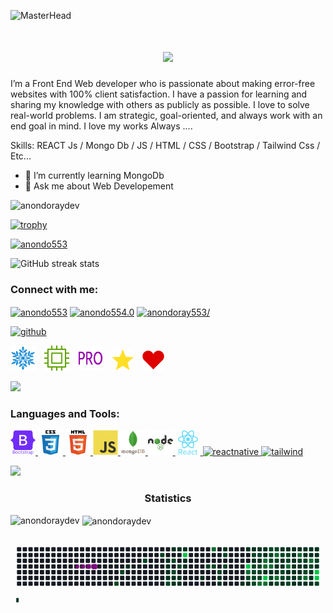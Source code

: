 ![MasterHead](https://www.digitaladlectio.com/wp-content/uploads/2020/04/New-PNC-Animated-Banners.gif)

<h1 align="center">
    <img src="https://readme-typing-svg.herokuapp.com/?font=Righteous&size=35&center=true&vCenter=true&width=500&height=70&duration=4000&lines=Hi+There!+👋;+I'm+Ajoy+Sarkar+(Anondo);+I+am+Web+Developer" />
</h1>  
I’m a Front End Web developer who is passionate about making error-free websites with 100% client satisfaction. I have a passion for learning and sharing my knowledge with others as publicly as possible. I love to solve real-world problems. I am strategic, goal-oriented, and always work with an end goal in mind. I love my works Always ....

Skills: REACT Js / Mongo Db / JS / HTML / CSS / Bootstrap / Tailwind Css / Etc...
 
- 🌱 I’m currently learning MongoDb 
- 💬 Ask me about Web Developement 
 

<p align="left"> <img src="https://komarev.com/ghpvc/?username=anondoraydev&label=Profile%20views&color=0e75b6&style=flat" alt="anondoraydev" /> </p>

[![trophy](https://github-profile-trophy.vercel.app/?username=Anondoraydev)](https://github.com/ryo-ma/github-profile-trophy)

<p align="left"> <a href="https://twitter.com/anondo553" target="blank"><img src="https://img.shields.io/twitter/follow/anondo553?logo=twitter&style=for-the-badge" alt="anondo553" /></a> </p>  

![GitHub streak stats](https://streak-stats.demolab.com/?user=Anondoraydev)  
 
<h3 align="left">Connect with me:</h3>
<p align="left">
<a href="https://twitter.com/anondo553" target="blank"><img align="center" src="https://raw.githubusercontent.com/rahuldkjain/github-profile-readme-generator/master/src/images/icons/Social/twitter.svg" alt="anondo553" height="30" width="40" /></a>
<a href="https://fb.com/anondo554.0" target="blank"><img align="center" src="https://raw.githubusercontent.com/rahuldkjain/github-profile-readme-generator/master/src/images/icons/Social/facebook.svg" alt="anondo554.0" height="30" width="40" /></a>
<a href="https://instagram.com/anondoray553/" target="blank"><img align="center" src="https://raw.githubusercontent.com/rahuldkjain/github-profile-readme-generator/master/src/images/icons/Social/instagram.svg" alt="anondoray553/" height="30" width="40" /></a>
</p>
 
[<img src='https://cdn.jsdelivr.net/npm/simple-icons@3.0.1/icons/github.svg' alt='github' height='40'>](https://github.com/https://github.com/Anondoraydev)  

<a href='https://archiveprogram.github.com/'><img src='https://raw.githubusercontent.com/acervenky/animated-github-badges/master/assets/acbadge.gif' width='40' height='40'></a> <a href='https://docs.github.com/en/developers'><img src='https://raw.githubusercontent.com/acervenky/animated-github-badges/master/assets/devbadge.gif' width='40' height='40'></a> <a href='https://github.com/pricing'><img src='https://raw.githubusercontent.com/acervenky/animated-github-badges/master/assets/pro.gif' width='40' height='40'></a> <a href='https://stars.github.com/'><img src='https://raw.githubusercontent.com/acervenky/animated-github-badges/master/assets/starbadge.gif' width='35' height='35'></a> <a href='https://docs.github.com/en/github/supporting-the-open-source-community-with-github-sponsors'><img src='https://raw.githubusercontent.com/acervenky/animated-github-badges/master/assets/sponsorbadge.gif' width='35' height='35'></a> 

 ![](https://raw.githubusercontent.com/Anondoraydev/Snake-in-Contribution-Grid/output/github-contribution-grid-snake.svg)
 


<h3 align="left">Languages and Tools:</h3>
<p align="left"> <a href="https://getbootstrap.com" target="_blank" rel="noreferrer"> <img src="https://raw.githubusercontent.com/devicons/devicon/master/icons/bootstrap/bootstrap-plain-wordmark.svg" alt="bootstrap" width="40" height="40"/> </a> <a href="https://www.w3schools.com/css/" target="_blank" rel="noreferrer"> <img src="https://raw.githubusercontent.com/devicons/devicon/master/icons/css3/css3-original-wordmark.svg" alt="css3" width="40" height="40"/> </a> <a href="https://www.w3.org/html/" target="_blank" rel="noreferrer"> <img src="https://raw.githubusercontent.com/devicons/devicon/master/icons/html5/html5-original-wordmark.svg" alt="html5" width="40" height="40"/> </a> <a href="https://developer.mozilla.org/en-US/docs/Web/JavaScript" target="_blank" rel="noreferrer"> <img src="https://raw.githubusercontent.com/devicons/devicon/master/icons/javascript/javascript-original.svg" alt="javascript" width="40" height="40"/> </a> <a href="https://www.mongodb.com/" target="_blank" rel="noreferrer"> <img src="https://raw.githubusercontent.com/devicons/devicon/master/icons/mongodb/mongodb-original-wordmark.svg" alt="mongodb" width="40" height="40"/> </a> <a href="https://nodejs.org" target="_blank" rel="noreferrer"> <img src="https://raw.githubusercontent.com/devicons/devicon/master/icons/nodejs/nodejs-original-wordmark.svg" alt="nodejs" width="40" height="40"/> </a> <a href="https://reactjs.org/" target="_blank" rel="noreferrer"> <img src="https://raw.githubusercontent.com/devicons/devicon/master/icons/react/react-original-wordmark.svg" alt="react" width="40" height="40"/> </a> <a href="https://reactnative.dev/" target="_blank" rel="noreferrer"> <img src="https://reactnative.dev/img/header_logo.svg" alt="reactnative" width="40" height="40"/> </a> <a href="https://tailwindcss.com/" target="_blank" rel="noreferrer"> <img src="https://www.vectorlogo.zone/logos/tailwindcss/tailwindcss-icon.svg" alt="tailwind" width="40" height="40"/> </a> </p>

<img src="https://user-images.githubusercontent.com/73097560/115834477-dbab4500-a447-11eb-908a-139a6edaec5c.gif"><h3 align="center">Statistics</h3>

<p><img align="left" src="https://github-readme-stats.vercel.app/api/top-langs?username=anondoraydev&show_icons=true&locale=en&layout=compact" alt="anondoraydev" /></p>

<p>&nbsp;<img align="center" src="https://github-readme-stats.vercel.app/api?username=anondoraydev&show_icons=true&locale=en" alt="anondoraydev" /></p> 


<svg viewBox="-16 -32 880 192" width="880" height="192" xmlns="http://www.w3.org/2000/svg"><desc>Generated with https://github.com/Platane/snk</desc><style>:root{--cb:#1b1f230a;--cs:purple;--ce:#161b22;--c0:#161b22;--c1:#01311f;--c2:#034525;--c3:#0f6d31;--c4:#00c647}.c{shape-rendering:geometricPrecision;fill:var(--ce);stroke-width:1px;stroke:var(--cb);animation:none 49900ms linear infinite;width:12px;height:12px}@keyframes c0{0.99%{fill:var(--c1)}1.01%,100%{fill:var(--ce)}}.c.c0{fill:var(--c1);animation-name:c0}@keyframes c1{65.32%{fill:var(--c2)}65.34%,100%{fill:var(--ce)}}.c.c1{fill:var(--c2);animation-name:c1}@keyframes c2{64.72%{fill:var(--c2)}64.74%,100%{fill:var(--ce)}}.c.c2{fill:var(--c2);animation-name:c2}@keyframes c3{4.6%{fill:var(--c1)}4.62%,100%{fill:var(--ce)}}.c.c3{fill:var(--c1);animation-name:c3}@keyframes c4{63.52%{fill:var(--c2)}63.54%,100%{fill:var(--ce)}}.c.c4{fill:var(--c2);animation-name:c4}@keyframes c5{62.72%{fill:var(--c2)}62.74%,100%{fill:var(--ce)}}.c.c5{fill:var(--c2);animation-name:c5}@keyframes c6{6.2%{fill:var(--c1)}6.22%,100%{fill:var(--ce)}}.c.c6{fill:var(--c1);animation-name:c6}@keyframes c7{6%{fill:var(--c1)}6.02%,100%{fill:var(--ce)}}.c.c7{fill:var(--c1);animation-name:c7}@keyframes c8{9.41%{fill:var(--c1)}9.43%,100%{fill:var(--ce)}}.c.c8{fill:var(--c1);animation-name:c8}@keyframes c9{9.21%{fill:var(--c1)}9.23%,100%{fill:var(--ce)}}.c.c9{fill:var(--c1);animation-name:c9}@keyframes ca{61.51%{fill:var(--c2)}61.53%,100%{fill:var(--ce)}}.c.ca{fill:var(--c2);animation-name:ca}@keyframes cb{6.8%{fill:var(--c1)}6.82%,100%{fill:var(--ce)}}.c.cb{fill:var(--c1);animation-name:cb}@keyframes cc{60.51%{fill:var(--c2)}60.53%,100%{fill:var(--ce)}}.c.cc{fill:var(--c2);animation-name:cc}@keyframes cd{60.91%{fill:var(--c2)}60.93%,100%{fill:var(--ce)}}.c.cd{fill:var(--c2);animation-name:cd}@keyframes ce{9.01%{fill:var(--c1)}9.03%,100%{fill:var(--ce)}}.c.ce{fill:var(--c1);animation-name:ce}@keyframes cf{10.41%{fill:var(--c1)}10.43%,100%{fill:var(--ce)}}.c.cf{fill:var(--c1);animation-name:cf}@keyframes cg{7%{fill:var(--c1)}7.02%,100%{fill:var(--ce)}}.c.cg{fill:var(--c1);animation-name:cg}@keyframes ch{60.11%{fill:var(--c2)}60.13%,100%{fill:var(--ce)}}.c.ch{fill:var(--c2);animation-name:ch}@keyframes ci{8.81%{fill:var(--c1)}8.83%,100%{fill:var(--ce)}}.c.ci{fill:var(--c1);animation-name:ci}@keyframes cj{10.61%{fill:var(--c1)}10.63%,100%{fill:var(--ce)}}.c.cj{fill:var(--c1);animation-name:cj}@keyframes ck{7.2%{fill:var(--c1)}7.22%,100%{fill:var(--ce)}}.c.ck{fill:var(--c1);animation-name:ck}@keyframes cl{82.76%{fill:var(--c4)}82.78%,100%{fill:var(--ce)}}.c.cl{fill:var(--c4);animation-name:cl}@keyframes cm{8.01%{fill:var(--c1)}8.03%,100%{fill:var(--ce)}}.c.cm{fill:var(--c1);animation-name:cm}@keyframes cn{8.21%{fill:var(--c1)}8.23%,100%{fill:var(--ce)}}.c.cn{fill:var(--c1);animation-name:cn}@keyframes co{11.61%{fill:var(--c1)}11.63%,100%{fill:var(--ce)}}.c.co{fill:var(--c1);animation-name:co}@keyframes cp{57.91%{fill:var(--c2)}57.93%,100%{fill:var(--ce)}}.c.cp{fill:var(--c2);animation-name:cp}@keyframes cq{81.55%{fill:var(--c3)}81.57%,100%{fill:var(--ce)}}.c.cq{fill:var(--c3);animation-name:cq}@keyframes cr{57.71%{fill:var(--c2)}57.73%,100%{fill:var(--ce)}}.c.cr{fill:var(--c2);animation-name:cr}@keyframes cs{58.51%{fill:var(--c2)}58.53%,100%{fill:var(--ce)}}.c.cs{fill:var(--c2);animation-name:cs}@keyframes ct{12.21%{fill:var(--c1)}12.23%,100%{fill:var(--ce)}}.c.ct{fill:var(--c1);animation-name:ct}@keyframes cu{12.41%{fill:var(--c1)}12.43%,100%{fill:var(--ce)}}.c.cu{fill:var(--c1);animation-name:cu}@keyframes cv{23.44%{fill:var(--c1)}23.46%,100%{fill:var(--ce)}}.c.cv{fill:var(--c1);animation-name:cv}@keyframes cw{56.9%{fill:var(--c2)}56.92%,100%{fill:var(--ce)}}.c.cw{fill:var(--c2);animation-name:cw}@keyframes cx{57.3%{fill:var(--c2)}57.32%,100%{fill:var(--ce)}}.c.cx{fill:var(--c2);animation-name:cx}@keyframes cy{13.22%{fill:var(--c1)}13.24%,100%{fill:var(--ce)}}.c.cy{fill:var(--c1);animation-name:cy}@keyframes cz{22.64%{fill:var(--c1)}22.66%,100%{fill:var(--ce)}}.c.cz{fill:var(--c1);animation-name:cz}@keyframes c10{85.36%{fill:var(--c4)}85.38%,100%{fill:var(--ce)}}.c.c10{fill:var(--c4);animation-name:c10}@keyframes c11{79.55%{fill:var(--c3)}79.57%,100%{fill:var(--ce)}}.c.c11{fill:var(--c3);animation-name:c11}@keyframes c12{47.69%{fill:var(--c2)}47.71%,100%{fill:var(--ce)}}.c.c12{fill:var(--c2);animation-name:c12}@keyframes c13{13.42%{fill:var(--c1)}13.44%,100%{fill:var(--ce)}}.c.c13{fill:var(--c1);animation-name:c13}@keyframes c14{22.43%{fill:var(--c1)}22.45%,100%{fill:var(--ce)}}.c.c14{fill:var(--c1);animation-name:c14}@keyframes c15{49.09%{fill:var(--c2)}49.11%,100%{fill:var(--ce)}}.c.c15{fill:var(--c2);animation-name:c15}@keyframes c16{31.25%{fill:var(--c1)}31.27%,100%{fill:var(--ce)}}.c.c16{fill:var(--c1);animation-name:c16}@keyframes c17{46.28%{fill:var(--c2)}46.3%,100%{fill:var(--ce)}}.c.c17{fill:var(--c2);animation-name:c17}@keyframes c18{46.48%{fill:var(--c2)}46.5%,100%{fill:var(--ce)}}.c.c18{fill:var(--c2);animation-name:c18}@keyframes c19{46.68%{fill:var(--c2)}46.7%,100%{fill:var(--ce)}}.c.c19{fill:var(--c2);animation-name:c19}@keyframes c1a{48.09%{fill:var(--c2)}48.11%,100%{fill:var(--ce)}}.c.c1a{fill:var(--c2);animation-name:c1a}@keyframes c1b{22.23%{fill:var(--c1)}22.25%,100%{fill:var(--ce)}}.c.c1b{fill:var(--c1);animation-name:c1b}@keyframes c1c{31.65%{fill:var(--c2)}31.67%,100%{fill:var(--ce)}}.c.c1c{fill:var(--c2);animation-name:c1c}@keyframes c1d{31.45%{fill:var(--c1)}31.47%,100%{fill:var(--ce)}}.c.c1d{fill:var(--c1);animation-name:c1d}@keyframes c1e{46.08%{fill:var(--c2)}46.1%,100%{fill:var(--ce)}}.c.c1e{fill:var(--c2);animation-name:c1e}@keyframes c1f{45.88%{fill:var(--c2)}45.9%,100%{fill:var(--ce)}}.c.c1f{fill:var(--c2);animation-name:c1f}@keyframes c1g{46.88%{fill:var(--c2)}46.9%,100%{fill:var(--ce)}}.c.c1g{fill:var(--c2);animation-name:c1g}@keyframes c1h{78.75%{fill:var(--c3)}78.77%,100%{fill:var(--ce)}}.c.c1h{fill:var(--c3);animation-name:c1h}@keyframes c1i{22.03%{fill:var(--c1)}22.05%,100%{fill:var(--ce)}}.c.c1i{fill:var(--c1);animation-name:c1i}@keyframes c1j{31.85%{fill:var(--c1)}31.87%,100%{fill:var(--ce)}}.c.c1j{fill:var(--c1);animation-name:c1j}@keyframes c1k{76.14%{fill:var(--c3)}76.16%,100%{fill:var(--ce)}}.c.c1k{fill:var(--c3);animation-name:c1k}@keyframes c1l{76.34%{fill:var(--c3)}76.36%,100%{fill:var(--ce)}}.c.c1l{fill:var(--c3);animation-name:c1l}@keyframes c1m{45.68%{fill:var(--c1)}45.7%,100%{fill:var(--ce)}}.c.c1m{fill:var(--c1);animation-name:c1m}@keyframes c1n{86.36%{fill:var(--c4)}86.38%,100%{fill:var(--ce)}}.c.c1n{fill:var(--c4);animation-name:c1n}@keyframes c1o{78.55%{fill:var(--c3)}78.57%,100%{fill:var(--ce)}}.c.c1o{fill:var(--c3);animation-name:c1o}@keyframes c1p{49.89%{fill:var(--c2)}49.91%,100%{fill:var(--ce)}}.c.c1p{fill:var(--c2);animation-name:c1p}@keyframes c1q{49.69%{fill:var(--c2)}49.71%,100%{fill:var(--ce)}}.c.c1q{fill:var(--c2);animation-name:c1q}@keyframes c1r{55.1%{fill:var(--c2)}55.12%,100%{fill:var(--ce)}}.c.c1r{fill:var(--c2);animation-name:c1r}@keyframes c1s{76.54%{fill:var(--c3)}76.56%,100%{fill:var(--ce)}}.c.c1s{fill:var(--c3);animation-name:c1s}@keyframes c1t{28.25%{fill:var(--c1)}28.27%,100%{fill:var(--ce)}}.c.c1t{fill:var(--c1);animation-name:c1t}@keyframes c1u{28.45%{fill:var(--c2)}28.47%,100%{fill:var(--ce)}}.c.c1u{fill:var(--c2);animation-name:c1u}@keyframes c1v{28.65%{fill:var(--c1)}28.67%,100%{fill:var(--ce)}}.c.c1v{fill:var(--c1);animation-name:c1v}@keyframes c1w{50.09%{fill:var(--c2)}50.11%,100%{fill:var(--ce)}}.c.c1w{fill:var(--c2);animation-name:c1w}@keyframes c1x{75.54%{fill:var(--c3)}75.56%,100%{fill:var(--ce)}}.c.c1x{fill:var(--c3);animation-name:c1x}@keyframes c1y{54.9%{fill:var(--c2)}54.92%,100%{fill:var(--ce)}}.c.c1y{fill:var(--c2);animation-name:c1y}@keyframes c1z{27.85%{fill:var(--c1)}27.87%,100%{fill:var(--ce)}}.c.c1z{fill:var(--c1);animation-name:c1z}@keyframes c20{28.05%{fill:var(--c1)}28.07%,100%{fill:var(--ce)}}.c.c20{fill:var(--c1);animation-name:c20}@keyframes c21{77.95%{fill:var(--c3)}77.97%,100%{fill:var(--ce)}}.c.c21{fill:var(--c3);animation-name:c21}@keyframes c22{53.7%{fill:var(--c2)}53.72%,100%{fill:var(--ce)}}.c.c22{fill:var(--c2);animation-name:c22}@keyframes c23{21.03%{fill:var(--c1)}21.05%,100%{fill:var(--ce)}}.c.c23{fill:var(--c1);animation-name:c23}@keyframes c24{50.49%{fill:var(--c2)}50.51%,100%{fill:var(--ce)}}.c.c24{fill:var(--c2);animation-name:c24}@keyframes c25{41.87%{fill:var(--c1)}41.89%,100%{fill:var(--ce)}}.c.c25{fill:var(--c1);animation-name:c25}@keyframes c26{27.65%{fill:var(--c1)}27.67%,100%{fill:var(--ce)}}.c.c26{fill:var(--c1);animation-name:c26}@keyframes c27{27.44%{fill:var(--c2)}27.46%,100%{fill:var(--ce)}}.c.c27{fill:var(--c2);animation-name:c27}@keyframes c28{53.3%{fill:var(--c2)}53.32%,100%{fill:var(--ce)}}.c.c28{fill:var(--c2);animation-name:c28}@keyframes c29{43.88%{fill:var(--c1)}43.9%,100%{fill:var(--ce)}}.c.c29{fill:var(--c1);animation-name:c29}@keyframes c2a{20.83%{fill:var(--c1)}20.85%,100%{fill:var(--ce)}}.c.c2a{fill:var(--c1);animation-name:c2a}@keyframes c2b{50.69%{fill:var(--c2)}50.71%,100%{fill:var(--ce)}}.c.c2b{fill:var(--c2);animation-name:c2b}@keyframes c2c{42.07%{fill:var(--c2)}42.09%,100%{fill:var(--ce)}}.c.c2c{fill:var(--c2);animation-name:c2c}@keyframes c2d{77.14%{fill:var(--c3)}77.16%,100%{fill:var(--ce)}}.c.c2d{fill:var(--c3);animation-name:c2d}@keyframes c2e{27.24%{fill:var(--c1)}27.26%,100%{fill:var(--ce)}}.c.c2e{fill:var(--c1);animation-name:c2e}@keyframes c2f{53.1%{fill:var(--c2)}53.12%,100%{fill:var(--ce)}}.c.c2f{fill:var(--c2);animation-name:c2f}@keyframes c2g{44.08%{fill:var(--c2)}44.1%,100%{fill:var(--ce)}}.c.c2g{fill:var(--c2);animation-name:c2g}@keyframes c2h{18.63%{fill:var(--c1)}18.65%,100%{fill:var(--ce)}}.c.c2h{fill:var(--c1);animation-name:c2h}@keyframes c2i{18.43%{fill:var(--c1)}18.45%,100%{fill:var(--ce)}}.c.c2i{fill:var(--c1);animation-name:c2i}@keyframes c2j{18.23%{fill:var(--c1)}18.25%,100%{fill:var(--ce)}}.c.c2j{fill:var(--c1);animation-name:c2j}@keyframes c2k{18.03%{fill:var(--c1)}18.05%,100%{fill:var(--ce)}}.c.c2k{fill:var(--c1);animation-name:c2k}@keyframes c2l{17.42%{fill:var(--c1)}17.44%,100%{fill:var(--ce)}}.c.c2l{fill:var(--c1);animation-name:c2l}@keyframes c2m{17.22%{fill:var(--c1)}17.24%,100%{fill:var(--ce)}}.c.c2m{fill:var(--c1);animation-name:c2m}@keyframes c2n{15.42%{fill:var(--c1)}15.44%,100%{fill:var(--ce)}}.c.c2n{fill:var(--c1);animation-name:c2n}@keyframes c2o{18.83%{fill:var(--c1)}18.85%,100%{fill:var(--ce)}}.c.c2o{fill:var(--c1);animation-name:c2o}@keyframes c2p{74.74%{fill:var(--c3)}74.76%,100%{fill:var(--ce)}}.c.c2p{fill:var(--c3);animation-name:c2p}@keyframes c2q{51.29%{fill:var(--c2)}51.31%,100%{fill:var(--ce)}}.c.c2q{fill:var(--c2);animation-name:c2q}@keyframes c2r{17.83%{fill:var(--c1)}17.85%,100%{fill:var(--ce)}}.c.c2r{fill:var(--c1);animation-name:c2r}@keyframes c2s{17.63%{fill:var(--c1)}17.65%,100%{fill:var(--ce)}}.c.c2s{fill:var(--c1);animation-name:c2s}@keyframes c2t{52.7%{fill:var(--c2)}52.72%,100%{fill:var(--ce)}}.c.c2t{fill:var(--c2);animation-name:c2t}@keyframes c2u{15.62%{fill:var(--c1)}15.64%,100%{fill:var(--ce)}}.c.c2u{fill:var(--c1);animation-name:c2u}@keyframes c2v{19.03%{fill:var(--c1)}19.05%,100%{fill:var(--ce)}}.c.c2v{fill:var(--c1);animation-name:c2v}@keyframes c2w{20.03%{fill:var(--c1)}20.05%,100%{fill:var(--ce)}}.c.c2w{fill:var(--c1);animation-name:c2w}@keyframes c2x{51.49%{fill:var(--c2)}51.51%,100%{fill:var(--ce)}}.c.c2x{fill:var(--c2);animation-name:c2x}@keyframes c2y{36.06%{fill:var(--c1)}36.08%,100%{fill:var(--ce)}}.c.c2y{fill:var(--c1);animation-name:c2y}@keyframes c2z{35.86%{fill:var(--c2)}35.88%,100%{fill:var(--ce)}}.c.c2z{fill:var(--c2);animation-name:c2z}@keyframes c30{73.34%{fill:var(--c3)}73.36%,100%{fill:var(--ce)}}.c.c30{fill:var(--c3);animation-name:c30}@keyframes c31{15.82%{fill:var(--c1)}15.84%,100%{fill:var(--ce)}}.c.c31{fill:var(--c1);animation-name:c31}@keyframes c32{19.23%{fill:var(--c1)}19.25%,100%{fill:var(--ce)}}.c.c32{fill:var(--c1);animation-name:c32}@keyframes c33{19.83%{fill:var(--c1)}19.85%,100%{fill:var(--ce)}}.c.c33{fill:var(--c1);animation-name:c33}@keyframes c34{74.14%{fill:var(--c3)}74.16%,100%{fill:var(--ce)}}.c.c34{fill:var(--c3);animation-name:c34}@keyframes c35{51.89%{fill:var(--c2)}51.91%,100%{fill:var(--ce)}}.c.c35{fill:var(--c2);animation-name:c35}@keyframes c36{35.66%{fill:var(--c1)}35.68%,100%{fill:var(--ce)}}.c.c36{fill:var(--c1);animation-name:c36}@keyframes c37{35.46%{fill:var(--c1)}35.48%,100%{fill:var(--ce)}}.c.c37{fill:var(--c1);animation-name:c37}@keyframes c38{16.02%{fill:var(--c1)}16.04%,100%{fill:var(--ce)}}.c.c38{fill:var(--c1);animation-name:c38}@keyframes c39{19.43%{fill:var(--c1)}19.45%,100%{fill:var(--ce)}}.c.c39{fill:var(--c1);animation-name:c39}@keyframes c3a{19.63%{fill:var(--c1)}19.65%,100%{fill:var(--ce)}}.c.c3a{fill:var(--c1);animation-name:c3a}@keyframes c3b{39.07%{fill:var(--c2)}39.09%,100%{fill:var(--ce)}}.c.c3b{fill:var(--c2);animation-name:c3b}@keyframes c3c{38.87%{fill:var(--c1)}38.89%,100%{fill:var(--ce)}}.c.c3c{fill:var(--c1);animation-name:c3c}@keyframes c3d{88.37%{fill:var(--c4)}88.39%,100%{fill:var(--ce)}}.c.c3d{fill:var(--c4);animation-name:c3d}@keyframes c3e{88.17%{fill:var(--c4)}88.19%,100%{fill:var(--ce)}}.c.c3e{fill:var(--c4);animation-name:c3e}@keyframes c3f{72.74%{fill:var(--c2)}72.76%,100%{fill:var(--ce)}}.c.c3f{fill:var(--c2);animation-name:c3f}.u{transform-origin:0 0;transform:scale(0,1);animation:none linear 49900ms infinite}@keyframes u0{0.99%{transform:scale(0.000,1)}1.01%,4.6%{transform:scale(0.021,1)}4.62%,6%{transform:scale(0.043,1)}6.02%,6.2%{transform:scale(0.064,1)}6.22%,6.8%{transform:scale(0.085,1)}6.82%,7%{transform:scale(0.106,1)}7.02%,7.2%{transform:scale(0.128,1)}7.22%,8.01%{transform:scale(0.149,1)}8.03%,8.21%{transform:scale(0.170,1)}8.23%,8.81%{transform:scale(0.191,1)}8.83%,9.01%{transform:scale(0.213,1)}9.03%,9.21%{transform:scale(0.234,1)}9.23%,9.41%{transform:scale(0.255,1)}9.43%,10.41%{transform:scale(0.277,1)}10.43%,10.61%{transform:scale(0.298,1)}10.63%,11.61%{transform:scale(0.319,1)}11.63%,12.21%{transform:scale(0.340,1)}12.23%,12.41%{transform:scale(0.362,1)}12.43%,13.22%{transform:scale(0.383,1)}13.24%,13.42%{transform:scale(0.404,1)}13.44%,15.42%{transform:scale(0.426,1)}15.44%,15.62%{transform:scale(0.447,1)}15.64%,15.82%{transform:scale(0.468,1)}15.84%,16.02%{transform:scale(0.489,1)}16.04%,17.22%{transform:scale(0.511,1)}17.24%,17.42%{transform:scale(0.532,1)}17.44%,17.63%{transform:scale(0.553,1)}17.65%,17.83%{transform:scale(0.574,1)}17.85%,18.03%{transform:scale(0.596,1)}18.05%,18.23%{transform:scale(0.617,1)}18.25%,18.43%{transform:scale(0.638,1)}18.45%,18.63%{transform:scale(0.660,1)}18.65%,18.83%{transform:scale(0.681,1)}18.85%,19.03%{transform:scale(0.702,1)}19.05%,19.23%{transform:scale(0.723,1)}19.25%,19.43%{transform:scale(0.745,1)}19.45%,19.63%{transform:scale(0.766,1)}19.65%,19.83%{transform:scale(0.787,1)}19.85%,20.03%{transform:scale(0.809,1)}20.05%,20.83%{transform:scale(0.830,1)}20.85%,21.03%{transform:scale(0.851,1)}21.05%,22.03%{transform:scale(0.872,1)}22.05%,22.23%{transform:scale(0.894,1)}22.25%,22.43%{transform:scale(0.915,1)}22.45%,22.64%{transform:scale(0.936,1)}22.66%,23.44%{transform:scale(0.957,1)}23.46%,27.24%{transform:scale(0.979,1)}27.26%,100%{transform:scale(1.000,1)}}.u.u0{fill:var(--c1);animation-name:u0;transform-origin:0.0px 0}@keyframes u1{27.44%{transform:scale(0.000,1)}27.46%,100%{transform:scale(1.000,1)}}.u.u1{fill:var(--c2);animation-name:u1;transform-origin:321.4px 0}@keyframes u2{27.65%{transform:scale(0.000,1)}27.67%,27.85%{transform:scale(0.250,1)}27.87%,28.05%{transform:scale(0.500,1)}28.07%,28.25%{transform:scale(0.750,1)}28.27%,100%{transform:scale(1.000,1)}}.u.u2{fill:var(--c1);animation-name:u2;transform-origin:328.3px 0}@keyframes u3{28.45%{transform:scale(0.000,1)}28.47%,100%{transform:scale(1.000,1)}}.u.u3{fill:var(--c2);animation-name:u3;transform-origin:355.6px 0}@keyframes u4{28.65%{transform:scale(0.000,1)}28.67%,31.25%{transform:scale(0.333,1)}31.27%,31.45%{transform:scale(0.667,1)}31.47%,100%{transform:scale(1.000,1)}}.u.u4{fill:var(--c1);animation-name:u4;transform-origin:362.5px 0}@keyframes u5{31.65%{transform:scale(0.000,1)}31.67%,100%{transform:scale(1.000,1)}}.u.u5{fill:var(--c2);animation-name:u5;transform-origin:383.0px 0}@keyframes u6{31.85%{transform:scale(0.000,1)}31.87%,35.46%{transform:scale(0.333,1)}35.48%,35.66%{transform:scale(0.667,1)}35.68%,100%{transform:scale(1.000,1)}}.u.u6{fill:var(--c1);animation-name:u6;transform-origin:389.8px 0}@keyframes u7{35.86%{transform:scale(0.000,1)}35.88%,100%{transform:scale(1.000,1)}}.u.u7{fill:var(--c2);animation-name:u7;transform-origin:410.3px 0}@keyframes u8{36.06%{transform:scale(0.000,1)}36.08%,38.87%{transform:scale(0.500,1)}38.89%,100%{transform:scale(1.000,1)}}.u.u8{fill:var(--c1);animation-name:u8;transform-origin:417.2px 0}@keyframes u9{39.07%{transform:scale(0.000,1)}39.09%,100%{transform:scale(1.000,1)}}.u.u9{fill:var(--c2);animation-name:u9;transform-origin:430.8px 0}@keyframes ua{41.87%{transform:scale(0.000,1)}41.89%,100%{transform:scale(1.000,1)}}.u.ua{fill:var(--c1);animation-name:ua;transform-origin:437.7px 0}@keyframes ub{42.07%{transform:scale(0.000,1)}42.09%,100%{transform:scale(1.000,1)}}.u.ub{fill:var(--c2);animation-name:ub;transform-origin:444.5px 0}@keyframes uc{43.88%{transform:scale(0.000,1)}43.9%,100%{transform:scale(1.000,1)}}.u.uc{fill:var(--c1);animation-name:uc;transform-origin:451.4px 0}@keyframes ud{44.08%{transform:scale(0.000,1)}44.1%,100%{transform:scale(1.000,1)}}.u.ud{fill:var(--c2);animation-name:ud;transform-origin:458.2px 0}@keyframes ue{45.68%{transform:scale(0.000,1)}45.7%,100%{transform:scale(1.000,1)}}.u.ue{fill:var(--c1);animation-name:ue;transform-origin:465.0px 0}@keyframes uf{45.88%{transform:scale(0.000,1)}45.9%,46.08%{transform:scale(0.027,1)}46.1%,46.28%{transform:scale(0.054,1)}46.3%,46.48%{transform:scale(0.081,1)}46.5%,46.68%{transform:scale(0.108,1)}46.7%,46.88%{transform:scale(0.135,1)}46.9%,47.69%{transform:scale(0.162,1)}47.71%,48.09%{transform:scale(0.189,1)}48.11%,49.09%{transform:scale(0.216,1)}49.11%,49.69%{transform:scale(0.243,1)}49.71%,49.89%{transform:scale(0.270,1)}49.91%,50.09%{transform:scale(0.297,1)}50.11%,50.49%{transform:scale(0.324,1)}50.51%,50.69%{transform:scale(0.351,1)}50.71%,51.29%{transform:scale(0.378,1)}51.31%,51.49%{transform:scale(0.405,1)}51.51%,51.89%{transform:scale(0.432,1)}51.91%,52.7%{transform:scale(0.459,1)}52.72%,53.1%{transform:scale(0.486,1)}53.12%,53.3%{transform:scale(0.514,1)}53.32%,53.7%{transform:scale(0.541,1)}53.72%,54.9%{transform:scale(0.568,1)}54.92%,55.1%{transform:scale(0.595,1)}55.12%,56.9%{transform:scale(0.622,1)}56.92%,57.3%{transform:scale(0.649,1)}57.32%,57.71%{transform:scale(0.676,1)}57.73%,57.91%{transform:scale(0.703,1)}57.93%,58.51%{transform:scale(0.730,1)}58.53%,60.11%{transform:scale(0.757,1)}60.13%,60.51%{transform:scale(0.784,1)}60.53%,60.91%{transform:scale(0.811,1)}60.93%,61.51%{transform:scale(0.838,1)}61.53%,62.72%{transform:scale(0.865,1)}62.74%,63.52%{transform:scale(0.892,1)}63.54%,64.72%{transform:scale(0.919,1)}64.74%,65.32%{transform:scale(0.946,1)}65.34%,72.74%{transform:scale(0.973,1)}72.76%,100%{transform:scale(1.000,1)}}.u.uf{fill:var(--c2);animation-name:uf;transform-origin:471.9px 0}@keyframes ug{73.34%{transform:scale(0.000,1)}73.36%,74.14%{transform:scale(0.077,1)}74.16%,74.74%{transform:scale(0.154,1)}74.76%,75.54%{transform:scale(0.231,1)}75.56%,76.14%{transform:scale(0.308,1)}76.16%,76.34%{transform:scale(0.385,1)}76.36%,76.54%{transform:scale(0.462,1)}76.56%,77.14%{transform:scale(0.538,1)}77.16%,77.95%{transform:scale(0.615,1)}77.97%,78.55%{transform:scale(0.692,1)}78.57%,78.75%{transform:scale(0.769,1)}78.77%,79.55%{transform:scale(0.846,1)}79.57%,81.55%{transform:scale(0.923,1)}81.57%,100%{transform:scale(1.000,1)}}.u.ug{fill:var(--c3);animation-name:ug;transform-origin:724.9px 0}@keyframes uh{82.76%{transform:scale(0.000,1)}82.78%,85.36%{transform:scale(0.200,1)}85.38%,86.36%{transform:scale(0.400,1)}86.38%,88.17%{transform:scale(0.600,1)}88.19%,88.37%{transform:scale(0.800,1)}88.39%,100%{transform:scale(1.000,1)}}.u.uh{fill:var(--c4);animation-name:uh;transform-origin:813.8px 0}.s{shape-rendering:geometricPrecision;fill:var(--cs);animation:none linear 49900ms infinite}@keyframes s0{0%,99.8%{transform:translate(0px,-16px)}0.2%{transform:translate(0px,0px)}0.4%{transform:translate(16px,0px)}1%{transform:translate(16px,48px)}6.01%{transform:translate(416px,48px)}6.41%{transform:translate(416px,16px)}6.61%{transform:translate(432px,16px)}6.81%{transform:translate(432px,0px)}7.41%{transform:translate(480px,0px)}7.82%{transform:translate(480px,32px)}8.02%{transform:translate(464px,32px)}8.42%{transform:translate(464px,64px)}8.62%{transform:translate(448px,64px)}8.82%{transform:translate(448px,80px)}9.22%{transform:translate(416px,80px)}9.42%,61.12%{transform:translate(416px,64px)}9.62%{transform:translate(400px,64px)}9.82%{transform:translate(400px,80px)}10.22%{transform:translate(432px,80px)}10.42%{transform:translate(432px,96px)}11.42%{transform:translate(512px,96px)}11.62%{transform:translate(512px,80px)}12.22%{transform:translate(560px,80px)}12.42%{transform:translate(560px,96px)}13.43%,29.86%,47.9%{transform:translate(640px,96px)}13.63%,29.66%{transform:translate(640px,112px)}15.23%,43.29%{transform:translate(768px,112px)}15.43%,17.03%,34.67%{transform:translate(768px,96px)}16.03%,35.27%,72.95%{transform:translate(816px,96px)}16.23%{transform:translate(816px,112px)}16.43%{transform:translate(800px,112px)}16.63%{transform:translate(800px,96px)}17.43%,27.05%,41.08%{transform:translate(768px,64px)}17.64%,52.51%{transform:translate(784px,64px)}17.84%{transform:translate(784px,48px)}18.04%,36.47%{transform:translate(768px,48px)}18.64%,26.25%,33.47%,37.07%,40.28%{transform:translate(768px,0px)}19.44%,39.48%{transform:translate(832px,0px)}19.64%{transform:translate(832px,16px)}20.04%{transform:translate(800px,16px)}20.24%{transform:translate(800px,0px)}21.04%,33.07%,50.3%{transform:translate(736px,0px)}21.24%,32.87%{transform:translate(736px,-16px)}21.84%,32.26%{transform:translate(688px,-16px)}22.04%{transform:translate(688px,0px)}23.45%{transform:translate(576px,0px)}23.65%{transform:translate(576px,-16px)}25.85%{transform:translate(752px,-16px)}26.05%{transform:translate(752px,0px)}27.45%,41.48%{transform:translate(736px,64px)}27.66%{transform:translate(736px,48px)}27.86%{transform:translate(720px,48px)}28.06%,54.51%,77.76%{transform:translate(720px,64px)}28.26%,45.49%,54.31%{transform:translate(704px,64px)}28.86%,44.89%{transform:translate(704px,112px)}30.06%{transform:translate(624px,96px)}30.86%{transform:translate(624px,32px)}31.46%{transform:translate(672px,32px)}31.66%{transform:translate(672px,16px)}31.86%,75.95%{transform:translate(688px,16px)}35.67%,52.1%,73.75%{transform:translate(816px,64px)}35.87%,73.55%{transform:translate(800px,64px)}36.07%,51.7%{transform:translate(800px,48px)}38.08%{transform:translate(848px,0px)}38.68%{transform:translate(848px,48px)}38.88%{transform:translate(832px,48px)}41.88%{transform:translate(736px,32px)}42.28%,51.1%{transform:translate(768px,32px)}43.69%{transform:translate(736px,112px)}43.89%,53.51%{transform:translate(736px,96px)}44.09%{transform:translate(752px,96px)}44.29%{transform:translate(752px,112px)}45.89%,47.09%,79.16%{transform:translate(672px,64px)}46.09%{transform:translate(672px,48px)}46.29%{transform:translate(656px,48px)}46.69%,47.49%{transform:translate(656px,80px)}46.89%{transform:translate(672px,80px)}47.29%{transform:translate(656px,64px)}47.7%{transform:translate(640px,80px)}48.1%,70.14%{transform:translate(656px,96px)}49.1%{transform:translate(656px,16px)}49.7%,55.31%{transform:translate(704px,16px)}49.9%{transform:translate(704px,0px)}50.5%{transform:translate(736px,16px)}50.9%{transform:translate(768px,16px)}51.5%{transform:translate(800px,32px)}51.9%{transform:translate(816px,48px)}52.71%{transform:translate(784px,80px)}53.31%{transform:translate(736px,80px)}53.91%,78.36%{transform:translate(704px,96px)}54.91%{transform:translate(720px,32px)}55.11%{transform:translate(704px,32px)}56.91%{transform:translate(576px,16px)}57.31%{transform:translate(576px,48px)}57.92%{transform:translate(528px,48px)}58.12%{transform:translate(528px,64px)}58.52%{transform:translate(560px,64px)}58.72%{transform:translate(560px,48px)}60.12%{transform:translate(448px,48px)}60.32%{transform:translate(448px,32px)}60.52%{transform:translate(432px,32px)}60.92%{transform:translate(432px,64px)}61.52%{transform:translate(416px,96px)}61.72%{transform:translate(400px,96px)}62.73%{transform:translate(400px,16px)}63.33%{transform:translate(352px,16px)}63.53%{transform:translate(352px,32px)}64.33%{transform:translate(288px,32px)}64.73%{transform:translate(288px,64px)}64.93%{transform:translate(272px,64px)}65.33%{transform:translate(272px,96px)}70.34%{transform:translate(656px,112px)}72.55%{transform:translate(832px,112px)}72.75%{transform:translate(832px,96px)}73.15%{transform:translate(816px,80px)}73.35%{transform:translate(800px,80px)}74.35%{transform:translate(816px,16px)}76.35%,85.97%{transform:translate(688px,48px)}77.15%{transform:translate(752px,48px)}77.35%{transform:translate(752px,64px)}77.96%{transform:translate(720px,80px)}78.16%{transform:translate(704px,80px)}78.76%{transform:translate(672px,96px)}79.76%{transform:translate(624px,64px)}80.56%{transform:translate(624px,0px)}82.57%{transform:translate(464px,0px)}82.77%{transform:translate(464px,16px)}84.97%{transform:translate(640px,16px)}85.37%{transform:translate(640px,48px)}86.37%{transform:translate(688px,80px)}88.18%{transform:translate(832px,80px)}88.38%{transform:translate(832px,64px)}97.39%{transform:translate(112px,64px)}97.8%{transform:translate(112px,32px)}98.4%{transform:translate(64px,32px)}98.8%{transform:translate(64px,0px)}99%{transform:translate(48px,0px)}99.2%{transform:translate(48px,-16px)}}.s.s0{transform:translate(0px,-16px);animation-name:s0}@keyframes s1{0%,99.8%{transform:translate(16px,-16px)}0.2%{transform:translate(0px,-16px)}0.4%{transform:translate(0px,0px)}0.6%{transform:translate(16px,0px)}1.2%{transform:translate(16px,48px)}6.21%{transform:translate(416px,48px)}6.61%{transform:translate(416px,16px)}6.81%{transform:translate(432px,16px)}7.01%{transform:translate(432px,0px)}7.62%{transform:translate(480px,0px)}8.02%{transform:translate(480px,32px)}8.22%{transform:translate(464px,32px)}8.62%{transform:translate(464px,64px)}8.82%{transform:translate(448px,64px)}9.02%{transform:translate(448px,80px)}9.42%{transform:translate(416px,80px)}9.62%,61.32%{transform:translate(416px,64px)}9.82%{transform:translate(400px,64px)}10.02%{transform:translate(400px,80px)}10.42%{transform:translate(432px,80px)}10.62%{transform:translate(432px,96px)}11.62%{transform:translate(512px,96px)}11.82%{transform:translate(512px,80px)}12.42%{transform:translate(560px,80px)}12.63%{transform:translate(560px,96px)}13.63%,30.06%,48.1%{transform:translate(640px,96px)}13.83%,29.86%{transform:translate(640px,112px)}15.43%,43.49%{transform:translate(768px,112px)}15.63%,17.23%,34.87%{transform:translate(768px,96px)}16.23%,35.47%,73.15%{transform:translate(816px,96px)}16.43%{transform:translate(816px,112px)}16.63%{transform:translate(800px,112px)}16.83%{transform:translate(800px,96px)}17.64%,27.25%,41.28%{transform:translate(768px,64px)}17.84%,52.71%{transform:translate(784px,64px)}18.04%{transform:translate(784px,48px)}18.24%,36.67%{transform:translate(768px,48px)}18.84%,26.45%,33.67%,37.27%,40.48%{transform:translate(768px,0px)}19.64%,39.68%{transform:translate(832px,0px)}19.84%{transform:translate(832px,16px)}20.24%{transform:translate(800px,16px)}20.44%{transform:translate(800px,0px)}21.24%,33.27%,50.5%{transform:translate(736px,0px)}21.44%,33.07%{transform:translate(736px,-16px)}22.04%,32.46%{transform:translate(688px,-16px)}22.24%{transform:translate(688px,0px)}23.65%{transform:translate(576px,0px)}23.85%{transform:translate(576px,-16px)}26.05%{transform:translate(752px,-16px)}26.25%{transform:translate(752px,0px)}27.66%,41.68%{transform:translate(736px,64px)}27.86%{transform:translate(736px,48px)}28.06%{transform:translate(720px,48px)}28.26%,54.71%,77.96%{transform:translate(720px,64px)}28.46%,45.69%,54.51%{transform:translate(704px,64px)}29.06%,45.09%{transform:translate(704px,112px)}30.26%{transform:translate(624px,96px)}31.06%{transform:translate(624px,32px)}31.66%{transform:translate(672px,32px)}31.86%{transform:translate(672px,16px)}32.06%,76.15%{transform:translate(688px,16px)}35.87%,52.3%,73.95%{transform:translate(816px,64px)}36.07%,73.75%{transform:translate(800px,64px)}36.27%,51.9%{transform:translate(800px,48px)}38.28%{transform:translate(848px,0px)}38.88%{transform:translate(848px,48px)}39.08%{transform:translate(832px,48px)}42.08%{transform:translate(736px,32px)}42.48%,51.3%{transform:translate(768px,32px)}43.89%{transform:translate(736px,112px)}44.09%,53.71%{transform:translate(736px,96px)}44.29%{transform:translate(752px,96px)}44.49%{transform:translate(752px,112px)}46.09%,47.29%,79.36%{transform:translate(672px,64px)}46.29%{transform:translate(672px,48px)}46.49%{transform:translate(656px,48px)}46.89%,47.7%{transform:translate(656px,80px)}47.09%{transform:translate(672px,80px)}47.49%{transform:translate(656px,64px)}47.9%{transform:translate(640px,80px)}48.3%,70.34%{transform:translate(656px,96px)}49.3%{transform:translate(656px,16px)}49.9%,55.51%{transform:translate(704px,16px)}50.1%{transform:translate(704px,0px)}50.7%{transform:translate(736px,16px)}51.1%{transform:translate(768px,16px)}51.7%{transform:translate(800px,32px)}52.1%{transform:translate(816px,48px)}52.91%{transform:translate(784px,80px)}53.51%{transform:translate(736px,80px)}54.11%,78.56%{transform:translate(704px,96px)}55.11%{transform:translate(720px,32px)}55.31%{transform:translate(704px,32px)}57.11%{transform:translate(576px,16px)}57.52%{transform:translate(576px,48px)}58.12%{transform:translate(528px,48px)}58.32%{transform:translate(528px,64px)}58.72%{transform:translate(560px,64px)}58.92%{transform:translate(560px,48px)}60.32%{transform:translate(448px,48px)}60.52%{transform:translate(448px,32px)}60.72%{transform:translate(432px,32px)}61.12%{transform:translate(432px,64px)}61.72%{transform:translate(416px,96px)}61.92%{transform:translate(400px,96px)}62.93%{transform:translate(400px,16px)}63.53%{transform:translate(352px,16px)}63.73%{transform:translate(352px,32px)}64.53%{transform:translate(288px,32px)}64.93%{transform:translate(288px,64px)}65.13%{transform:translate(272px,64px)}65.53%{transform:translate(272px,96px)}70.54%{transform:translate(656px,112px)}72.75%{transform:translate(832px,112px)}72.95%{transform:translate(832px,96px)}73.35%{transform:translate(816px,80px)}73.55%{transform:translate(800px,80px)}74.55%{transform:translate(816px,16px)}76.55%,86.17%{transform:translate(688px,48px)}77.35%{transform:translate(752px,48px)}77.56%{transform:translate(752px,64px)}78.16%{transform:translate(720px,80px)}78.36%{transform:translate(704px,80px)}78.96%{transform:translate(672px,96px)}79.96%{transform:translate(624px,64px)}80.76%{transform:translate(624px,0px)}82.77%{transform:translate(464px,0px)}82.97%{transform:translate(464px,16px)}85.17%{transform:translate(640px,16px)}85.57%{transform:translate(640px,48px)}86.57%{transform:translate(688px,80px)}88.38%{transform:translate(832px,80px)}88.58%{transform:translate(832px,64px)}97.6%{transform:translate(112px,64px)}98%{transform:translate(112px,32px)}98.6%{transform:translate(64px,32px)}99%{transform:translate(64px,0px)}99.2%{transform:translate(48px,0px)}99.4%{transform:translate(48px,-16px)}}.s.s1{transform:translate(16px,-16px);animation-name:s1}@keyframes s2{0%,99.8%{transform:translate(32px,-16px)}0.4%{transform:translate(0px,-16px)}0.6%{transform:translate(0px,0px)}0.8%{transform:translate(16px,0px)}1.4%{transform:translate(16px,48px)}6.41%{transform:translate(416px,48px)}6.81%{transform:translate(416px,16px)}7.01%{transform:translate(432px,16px)}7.21%{transform:translate(432px,0px)}7.82%{transform:translate(480px,0px)}8.22%{transform:translate(480px,32px)}8.42%{transform:translate(464px,32px)}8.82%{transform:translate(464px,64px)}9.02%{transform:translate(448px,64px)}9.22%{transform:translate(448px,80px)}9.62%{transform:translate(416px,80px)}9.82%,61.52%{transform:translate(416px,64px)}10.02%{transform:translate(400px,64px)}10.22%{transform:translate(400px,80px)}10.62%{transform:translate(432px,80px)}10.82%{transform:translate(432px,96px)}11.82%{transform:translate(512px,96px)}12.02%{transform:translate(512px,80px)}12.63%{transform:translate(560px,80px)}12.83%{transform:translate(560px,96px)}13.83%,30.26%,48.3%{transform:translate(640px,96px)}14.03%,30.06%{transform:translate(640px,112px)}15.63%,43.69%{transform:translate(768px,112px)}15.83%,17.43%,35.07%{transform:translate(768px,96px)}16.43%,35.67%,73.35%{transform:translate(816px,96px)}16.63%{transform:translate(816px,112px)}16.83%{transform:translate(800px,112px)}17.03%{transform:translate(800px,96px)}17.84%,27.45%,41.48%{transform:translate(768px,64px)}18.04%,52.91%{transform:translate(784px,64px)}18.24%{transform:translate(784px,48px)}18.44%,36.87%{transform:translate(768px,48px)}19.04%,26.65%,33.87%,37.47%,40.68%{transform:translate(768px,0px)}19.84%,39.88%{transform:translate(832px,0px)}20.04%{transform:translate(832px,16px)}20.44%{transform:translate(800px,16px)}20.64%{transform:translate(800px,0px)}21.44%,33.47%,50.7%{transform:translate(736px,0px)}21.64%,33.27%{transform:translate(736px,-16px)}22.24%,32.67%{transform:translate(688px,-16px)}22.44%{transform:translate(688px,0px)}23.85%{transform:translate(576px,0px)}24.05%{transform:translate(576px,-16px)}26.25%{transform:translate(752px,-16px)}26.45%{transform:translate(752px,0px)}27.86%,41.88%{transform:translate(736px,64px)}28.06%{transform:translate(736px,48px)}28.26%{transform:translate(720px,48px)}28.46%,54.91%,78.16%{transform:translate(720px,64px)}28.66%,45.89%,54.71%{transform:translate(704px,64px)}29.26%,45.29%{transform:translate(704px,112px)}30.46%{transform:translate(624px,96px)}31.26%{transform:translate(624px,32px)}31.86%{transform:translate(672px,32px)}32.06%{transform:translate(672px,16px)}32.26%,76.35%{transform:translate(688px,16px)}36.07%,52.51%,74.15%{transform:translate(816px,64px)}36.27%,73.95%{transform:translate(800px,64px)}36.47%,52.1%{transform:translate(800px,48px)}38.48%{transform:translate(848px,0px)}39.08%{transform:translate(848px,48px)}39.28%{transform:translate(832px,48px)}42.28%{transform:translate(736px,32px)}42.69%,51.5%{transform:translate(768px,32px)}44.09%{transform:translate(736px,112px)}44.29%,53.91%{transform:translate(736px,96px)}44.49%{transform:translate(752px,96px)}44.69%{transform:translate(752px,112px)}46.29%,47.49%,79.56%{transform:translate(672px,64px)}46.49%{transform:translate(672px,48px)}46.69%{transform:translate(656px,48px)}47.09%,47.9%{transform:translate(656px,80px)}47.29%{transform:translate(672px,80px)}47.7%{transform:translate(656px,64px)}48.1%{transform:translate(640px,80px)}48.5%,70.54%{transform:translate(656px,96px)}49.5%{transform:translate(656px,16px)}50.1%,55.71%{transform:translate(704px,16px)}50.3%{transform:translate(704px,0px)}50.9%{transform:translate(736px,16px)}51.3%{transform:translate(768px,16px)}51.9%{transform:translate(800px,32px)}52.3%{transform:translate(816px,48px)}53.11%{transform:translate(784px,80px)}53.71%{transform:translate(736px,80px)}54.31%,78.76%{transform:translate(704px,96px)}55.31%{transform:translate(720px,32px)}55.51%{transform:translate(704px,32px)}57.31%{transform:translate(576px,16px)}57.72%{transform:translate(576px,48px)}58.32%{transform:translate(528px,48px)}58.52%{transform:translate(528px,64px)}58.92%{transform:translate(560px,64px)}59.12%{transform:translate(560px,48px)}60.52%{transform:translate(448px,48px)}60.72%{transform:translate(448px,32px)}60.92%{transform:translate(432px,32px)}61.32%{transform:translate(432px,64px)}61.92%{transform:translate(416px,96px)}62.12%{transform:translate(400px,96px)}63.13%{transform:translate(400px,16px)}63.73%{transform:translate(352px,16px)}63.93%{transform:translate(352px,32px)}64.73%{transform:translate(288px,32px)}65.13%{transform:translate(288px,64px)}65.33%{transform:translate(272px,64px)}65.73%{transform:translate(272px,96px)}70.74%{transform:translate(656px,112px)}72.95%{transform:translate(832px,112px)}73.15%{transform:translate(832px,96px)}73.55%{transform:translate(816px,80px)}73.75%{transform:translate(800px,80px)}74.75%{transform:translate(816px,16px)}76.75%,86.37%{transform:translate(688px,48px)}77.56%{transform:translate(752px,48px)}77.76%{transform:translate(752px,64px)}78.36%{transform:translate(720px,80px)}78.56%{transform:translate(704px,80px)}79.16%{transform:translate(672px,96px)}80.16%{transform:translate(624px,64px)}80.96%{transform:translate(624px,0px)}82.97%{transform:translate(464px,0px)}83.17%{transform:translate(464px,16px)}85.37%{transform:translate(640px,16px)}85.77%{transform:translate(640px,48px)}86.77%{transform:translate(688px,80px)}88.58%{transform:translate(832px,80px)}88.78%{transform:translate(832px,64px)}97.8%{transform:translate(112px,64px)}98.2%{transform:translate(112px,32px)}98.8%{transform:translate(64px,32px)}99.2%{transform:translate(64px,0px)}99.4%{transform:translate(48px,0px)}99.6%{transform:translate(48px,-16px)}}.s.s2{transform:translate(32px,-16px);animation-name:s2}@keyframes s3{0%,99.8%{transform:translate(48px,-16px)}0.6%{transform:translate(0px,-16px)}0.8%{transform:translate(0px,0px)}1%{transform:translate(16px,0px)}1.6%{transform:translate(16px,48px)}6.61%{transform:translate(416px,48px)}7.01%{transform:translate(416px,16px)}7.21%{transform:translate(432px,16px)}7.41%{transform:translate(432px,0px)}8.02%{transform:translate(480px,0px)}8.42%{transform:translate(480px,32px)}8.62%{transform:translate(464px,32px)}9.02%{transform:translate(464px,64px)}9.22%{transform:translate(448px,64px)}9.42%{transform:translate(448px,80px)}9.82%{transform:translate(416px,80px)}10.02%,61.72%{transform:translate(416px,64px)}10.22%{transform:translate(400px,64px)}10.42%{transform:translate(400px,80px)}10.82%{transform:translate(432px,80px)}11.02%{transform:translate(432px,96px)}12.02%{transform:translate(512px,96px)}12.22%{transform:translate(512px,80px)}12.83%{transform:translate(560px,80px)}13.03%{transform:translate(560px,96px)}14.03%,30.46%,48.5%{transform:translate(640px,96px)}14.23%,30.26%{transform:translate(640px,112px)}15.83%,43.89%{transform:translate(768px,112px)}16.03%,17.64%,35.27%{transform:translate(768px,96px)}16.63%,35.87%,73.55%{transform:translate(816px,96px)}16.83%{transform:translate(816px,112px)}17.03%{transform:translate(800px,112px)}17.23%{transform:translate(800px,96px)}18.04%,27.66%,41.68%{transform:translate(768px,64px)}18.24%,53.11%{transform:translate(784px,64px)}18.44%{transform:translate(784px,48px)}18.64%,37.07%{transform:translate(768px,48px)}19.24%,26.85%,34.07%,37.68%,40.88%{transform:translate(768px,0px)}20.04%,40.08%{transform:translate(832px,0px)}20.24%{transform:translate(832px,16px)}20.64%{transform:translate(800px,16px)}20.84%{transform:translate(800px,0px)}21.64%,33.67%,50.9%{transform:translate(736px,0px)}21.84%,33.47%{transform:translate(736px,-16px)}22.44%,32.87%{transform:translate(688px,-16px)}22.65%{transform:translate(688px,0px)}24.05%{transform:translate(576px,0px)}24.25%{transform:translate(576px,-16px)}26.45%{transform:translate(752px,-16px)}26.65%{transform:translate(752px,0px)}28.06%,42.08%{transform:translate(736px,64px)}28.26%{transform:translate(736px,48px)}28.46%{transform:translate(720px,48px)}28.66%,55.11%,78.36%{transform:translate(720px,64px)}28.86%,46.09%,54.91%{transform:translate(704px,64px)}29.46%,45.49%{transform:translate(704px,112px)}30.66%{transform:translate(624px,96px)}31.46%{transform:translate(624px,32px)}32.06%{transform:translate(672px,32px)}32.26%{transform:translate(672px,16px)}32.46%,76.55%{transform:translate(688px,16px)}36.27%,52.71%,74.35%{transform:translate(816px,64px)}36.47%,74.15%{transform:translate(800px,64px)}36.67%,52.3%{transform:translate(800px,48px)}38.68%{transform:translate(848px,0px)}39.28%{transform:translate(848px,48px)}39.48%{transform:translate(832px,48px)}42.48%{transform:translate(736px,32px)}42.89%,51.7%{transform:translate(768px,32px)}44.29%{transform:translate(736px,112px)}44.49%,54.11%{transform:translate(736px,96px)}44.69%{transform:translate(752px,96px)}44.89%{transform:translate(752px,112px)}46.49%,47.7%,79.76%{transform:translate(672px,64px)}46.69%{transform:translate(672px,48px)}46.89%{transform:translate(656px,48px)}47.29%,48.1%{transform:translate(656px,80px)}47.49%{transform:translate(672px,80px)}47.9%{transform:translate(656px,64px)}48.3%{transform:translate(640px,80px)}48.7%,70.74%{transform:translate(656px,96px)}49.7%{transform:translate(656px,16px)}50.3%,55.91%{transform:translate(704px,16px)}50.5%{transform:translate(704px,0px)}51.1%{transform:translate(736px,16px)}51.5%{transform:translate(768px,16px)}52.1%{transform:translate(800px,32px)}52.51%{transform:translate(816px,48px)}53.31%{transform:translate(784px,80px)}53.91%{transform:translate(736px,80px)}54.51%,78.96%{transform:translate(704px,96px)}55.51%{transform:translate(720px,32px)}55.71%{transform:translate(704px,32px)}57.52%{transform:translate(576px,16px)}57.92%{transform:translate(576px,48px)}58.52%{transform:translate(528px,48px)}58.72%{transform:translate(528px,64px)}59.12%{transform:translate(560px,64px)}59.32%{transform:translate(560px,48px)}60.72%{transform:translate(448px,48px)}60.92%{transform:translate(448px,32px)}61.12%{transform:translate(432px,32px)}61.52%{transform:translate(432px,64px)}62.12%{transform:translate(416px,96px)}62.32%{transform:translate(400px,96px)}63.33%{transform:translate(400px,16px)}63.93%{transform:translate(352px,16px)}64.13%{transform:translate(352px,32px)}64.93%{transform:translate(288px,32px)}65.33%{transform:translate(288px,64px)}65.53%{transform:translate(272px,64px)}65.93%{transform:translate(272px,96px)}70.94%{transform:translate(656px,112px)}73.15%{transform:translate(832px,112px)}73.35%{transform:translate(832px,96px)}73.75%{transform:translate(816px,80px)}73.95%{transform:translate(800px,80px)}74.95%{transform:translate(816px,16px)}76.95%,86.57%{transform:translate(688px,48px)}77.76%{transform:translate(752px,48px)}77.96%{transform:translate(752px,64px)}78.56%{transform:translate(720px,80px)}78.76%{transform:translate(704px,80px)}79.36%{transform:translate(672px,96px)}80.36%{transform:translate(624px,64px)}81.16%{transform:translate(624px,0px)}83.17%{transform:translate(464px,0px)}83.37%{transform:translate(464px,16px)}85.57%{transform:translate(640px,16px)}85.97%{transform:translate(640px,48px)}86.97%{transform:translate(688px,80px)}88.78%{transform:translate(832px,80px)}88.98%{transform:translate(832px,64px)}98%{transform:translate(112px,64px)}98.4%{transform:translate(112px,32px)}99%{transform:translate(64px,32px)}99.4%{transform:translate(64px,0px)}99.6%{transform:translate(48px,0px)}}.s.s3{transform:translate(48px,-16px);animation-name:s3}</style><rect class="c" x="2" y="2" rx="2" ry="2"/><rect class="c" x="2" y="18" rx="2" ry="2"/><rect class="c" x="2" y="34" rx="2" ry="2"/><rect class="c" x="2" y="50" rx="2" ry="2"/><rect class="c" x="2" y="66" rx="2" ry="2"/><rect class="c" x="2" y="82" rx="2" ry="2"/><rect class="c" x="2" y="98" rx="2" ry="2"/><rect class="c" x="18" y="2" rx="2" ry="2"/><rect class="c" x="18" y="18" rx="2" ry="2"/><rect class="c" x="18" y="34" rx="2" ry="2"/><rect class="c c0" x="18" y="50" rx="2" ry="2"/><rect class="c" x="18" y="66" rx="2" ry="2"/><rect class="c" x="18" y="82" rx="2" ry="2"/><rect class="c" x="18" y="98" rx="2" ry="2"/><rect class="c" x="34" y="2" rx="2" ry="2"/><rect class="c" x="34" y="18" rx="2" ry="2"/><rect class="c" x="34" y="34" rx="2" ry="2"/><rect class="c" x="34" y="50" rx="2" ry="2"/><rect class="c" x="34" y="66" rx="2" ry="2"/><rect class="c" x="34" y="82" rx="2" ry="2"/><rect class="c" x="34" y="98" rx="2" ry="2"/><rect class="c" x="50" y="2" rx="2" ry="2"/><rect class="c" x="50" y="18" rx="2" ry="2"/><rect class="c" x="50" y="34" rx="2" ry="2"/><rect class="c" x="50" y="50" rx="2" ry="2"/><rect class="c" x="50" y="66" rx="2" ry="2"/><rect class="c" x="50" y="82" rx="2" ry="2"/><rect class="c" x="50" y="98" rx="2" ry="2"/><rect class="c" x="66" y="2" rx="2" ry="2"/><rect class="c" x="66" y="18" rx="2" ry="2"/><rect class="c" x="66" y="34" rx="2" ry="2"/><rect class="c" x="66" y="50" rx="2" ry="2"/><rect class="c" x="66" y="66" rx="2" ry="2"/><rect class="c" x="66" y="82" rx="2" ry="2"/><rect class="c" x="66" y="98" rx="2" ry="2"/><rect class="c" x="82" y="2" rx="2" ry="2"/><rect class="c" x="82" y="18" rx="2" ry="2"/><rect class="c" x="82" y="34" rx="2" ry="2"/><rect class="c" x="82" y="50" rx="2" ry="2"/><rect class="c" x="82" y="66" rx="2" ry="2"/><rect class="c" x="82" y="82" rx="2" ry="2"/><rect class="c" x="82" y="98" rx="2" ry="2"/><rect class="c" x="98" y="2" rx="2" ry="2"/><rect class="c" x="98" y="18" rx="2" ry="2"/><rect class="c" x="98" y="34" rx="2" ry="2"/><rect class="c" x="98" y="50" rx="2" ry="2"/><rect class="c" x="98" y="66" rx="2" ry="2"/><rect class="c" x="98" y="82" rx="2" ry="2"/><rect class="c" x="98" y="98" rx="2" ry="2"/><rect class="c" x="114" y="2" rx="2" ry="2"/><rect class="c" x="114" y="18" rx="2" ry="2"/><rect class="c" x="114" y="34" rx="2" ry="2"/><rect class="c" x="114" y="50" rx="2" ry="2"/><rect class="c" x="114" y="66" rx="2" ry="2"/><rect class="c" x="114" y="82" rx="2" ry="2"/><rect class="c" x="114" y="98" rx="2" ry="2"/><rect class="c" x="130" y="2" rx="2" ry="2"/><rect class="c" x="130" y="18" rx="2" ry="2"/><rect class="c" x="130" y="34" rx="2" ry="2"/><rect class="c" x="130" y="50" rx="2" ry="2"/><rect class="c" x="130" y="66" rx="2" ry="2"/><rect class="c" x="130" y="82" rx="2" ry="2"/><rect class="c" x="130" y="98" rx="2" ry="2"/><rect class="c" x="146" y="2" rx="2" ry="2"/><rect class="c" x="146" y="18" rx="2" ry="2"/><rect class="c" x="146" y="34" rx="2" ry="2"/><rect class="c" x="146" y="50" rx="2" ry="2"/><rect class="c" x="146" y="66" rx="2" ry="2"/><rect class="c" x="146" y="82" rx="2" ry="2"/><rect class="c" x="146" y="98" rx="2" ry="2"/><rect class="c" x="162" y="2" rx="2" ry="2"/><rect class="c" x="162" y="18" rx="2" ry="2"/><rect class="c" x="162" y="34" rx="2" ry="2"/><rect class="c" x="162" y="50" rx="2" ry="2"/><rect class="c" x="162" y="66" rx="2" ry="2"/><rect class="c" x="162" y="82" rx="2" ry="2"/><rect class="c" x="162" y="98" rx="2" ry="2"/><rect class="c" x="178" y="2" rx="2" ry="2"/><rect class="c" x="178" y="18" rx="2" ry="2"/><rect class="c" x="178" y="34" rx="2" ry="2"/><rect class="c" x="178" y="50" rx="2" ry="2"/><rect class="c" x="178" y="66" rx="2" ry="2"/><rect class="c" x="178" y="82" rx="2" ry="2"/><rect class="c" x="178" y="98" rx="2" ry="2"/><rect class="c" x="194" y="2" rx="2" ry="2"/><rect class="c" x="194" y="18" rx="2" ry="2"/><rect class="c" x="194" y="34" rx="2" ry="2"/><rect class="c" x="194" y="50" rx="2" ry="2"/><rect class="c" x="194" y="66" rx="2" ry="2"/><rect class="c" x="194" y="82" rx="2" ry="2"/><rect class="c" x="194" y="98" rx="2" ry="2"/><rect class="c" x="210" y="2" rx="2" ry="2"/><rect class="c" x="210" y="18" rx="2" ry="2"/><rect class="c" x="210" y="34" rx="2" ry="2"/><rect class="c" x="210" y="50" rx="2" ry="2"/><rect class="c" x="210" y="66" rx="2" ry="2"/><rect class="c" x="210" y="82" rx="2" ry="2"/><rect class="c" x="210" y="98" rx="2" ry="2"/><rect class="c" x="226" y="2" rx="2" ry="2"/><rect class="c" x="226" y="18" rx="2" ry="2"/><rect class="c" x="226" y="34" rx="2" ry="2"/><rect class="c" x="226" y="50" rx="2" ry="2"/><rect class="c" x="226" y="66" rx="2" ry="2"/><rect class="c" x="226" y="82" rx="2" ry="2"/><rect class="c" x="226" y="98" rx="2" ry="2"/><rect class="c" x="242" y="2" rx="2" ry="2"/><rect class="c" x="242" y="18" rx="2" ry="2"/><rect class="c" x="242" y="34" rx="2" ry="2"/><rect class="c" x="242" y="50" rx="2" ry="2"/><rect class="c" x="242" y="66" rx="2" ry="2"/><rect class="c" x="242" y="82" rx="2" ry="2"/><rect class="c" x="242" y="98" rx="2" ry="2"/><rect class="c" x="258" y="2" rx="2" ry="2"/><rect class="c" x="258" y="18" rx="2" ry="2"/><rect class="c" x="258" y="34" rx="2" ry="2"/><rect class="c" x="258" y="50" rx="2" ry="2"/><rect class="c" x="258" y="66" rx="2" ry="2"/><rect class="c" x="258" y="82" rx="2" ry="2"/><rect class="c" x="258" y="98" rx="2" ry="2"/><rect class="c" x="274" y="2" rx="2" ry="2"/><rect class="c" x="274" y="18" rx="2" ry="2"/><rect class="c" x="274" y="34" rx="2" ry="2"/><rect class="c" x="274" y="50" rx="2" ry="2"/><rect class="c" x="274" y="66" rx="2" ry="2"/><rect class="c" x="274" y="82" rx="2" ry="2"/><rect class="c c1" x="274" y="98" rx="2" ry="2"/><rect class="c" x="290" y="2" rx="2" ry="2"/><rect class="c" x="290" y="18" rx="2" ry="2"/><rect class="c" x="290" y="34" rx="2" ry="2"/><rect class="c" x="290" y="50" rx="2" ry="2"/><rect class="c c2" x="290" y="66" rx="2" ry="2"/><rect class="c" x="290" y="82" rx="2" ry="2"/><rect class="c" x="290" y="98" rx="2" ry="2"/><rect class="c" x="306" y="2" rx="2" ry="2"/><rect class="c" x="306" y="18" rx="2" ry="2"/><rect class="c" x="306" y="34" rx="2" ry="2"/><rect class="c c3" x="306" y="50" rx="2" ry="2"/><rect class="c" x="306" y="66" rx="2" ry="2"/><rect class="c" x="306" y="82" rx="2" ry="2"/><rect class="c" x="306" y="98" rx="2" ry="2"/><rect class="c" x="322" y="2" rx="2" ry="2"/><rect class="c" x="322" y="18" rx="2" ry="2"/><rect class="c" x="322" y="34" rx="2" ry="2"/><rect class="c" x="322" y="50" rx="2" ry="2"/><rect class="c" x="322" y="66" rx="2" ry="2"/><rect class="c" x="322" y="82" rx="2" ry="2"/><rect class="c" x="322" y="98" rx="2" ry="2"/><rect class="c" x="338" y="2" rx="2" ry="2"/><rect class="c" x="338" y="18" rx="2" ry="2"/><rect class="c" x="338" y="34" rx="2" ry="2"/><rect class="c" x="338" y="50" rx="2" ry="2"/><rect class="c" x="338" y="66" rx="2" ry="2"/><rect class="c" x="338" y="82" rx="2" ry="2"/><rect class="c" x="338" y="98" rx="2" ry="2"/><rect class="c" x="354" y="2" rx="2" ry="2"/><rect class="c" x="354" y="18" rx="2" ry="2"/><rect class="c c4" x="354" y="34" rx="2" ry="2"/><rect class="c" x="354" y="50" rx="2" ry="2"/><rect class="c" x="354" y="66" rx="2" ry="2"/><rect class="c" x="354" y="82" rx="2" ry="2"/><rect class="c" x="354" y="98" rx="2" ry="2"/><rect class="c" x="370" y="2" rx="2" ry="2"/><rect class="c" x="370" y="18" rx="2" ry="2"/><rect class="c" x="370" y="34" rx="2" ry="2"/><rect class="c" x="370" y="50" rx="2" ry="2"/><rect class="c" x="370" y="66" rx="2" ry="2"/><rect class="c" x="370" y="82" rx="2" ry="2"/><rect class="c" x="370" y="98" rx="2" ry="2"/><rect class="c" x="386" y="2" rx="2" ry="2"/><rect class="c" x="386" y="18" rx="2" ry="2"/><rect class="c" x="386" y="34" rx="2" ry="2"/><rect class="c" x="386" y="50" rx="2" ry="2"/><rect class="c" x="386" y="66" rx="2" ry="2"/><rect class="c" x="386" y="82" rx="2" ry="2"/><rect class="c" x="386" y="98" rx="2" ry="2"/><rect class="c" x="402" y="2" rx="2" ry="2"/><rect class="c c5" x="402" y="18" rx="2" ry="2"/><rect class="c" x="402" y="34" rx="2" ry="2"/><rect class="c" x="402" y="50" rx="2" ry="2"/><rect class="c" x="402" y="66" rx="2" ry="2"/><rect class="c" x="402" y="82" rx="2" ry="2"/><rect class="c" x="402" y="98" rx="2" ry="2"/><rect class="c" x="418" y="2" rx="2" ry="2"/><rect class="c" x="418" y="18" rx="2" ry="2"/><rect class="c c6" x="418" y="34" rx="2" ry="2"/><rect class="c c7" x="418" y="50" rx="2" ry="2"/><rect class="c c8" x="418" y="66" rx="2" ry="2"/><rect class="c c9" x="418" y="82" rx="2" ry="2"/><rect class="c ca" x="418" y="98" rx="2" ry="2"/><rect class="c cb" x="434" y="2" rx="2" ry="2"/><rect class="c" x="434" y="18" rx="2" ry="2"/><rect class="c cc" x="434" y="34" rx="2" ry="2"/><rect class="c" x="434" y="50" rx="2" ry="2"/><rect class="c cd" x="434" y="66" rx="2" ry="2"/><rect class="c ce" x="434" y="82" rx="2" ry="2"/><rect class="c cf" x="434" y="98" rx="2" ry="2"/><rect class="c cg" x="450" y="2" rx="2" ry="2"/><rect class="c" x="450" y="18" rx="2" ry="2"/><rect class="c" x="450" y="34" rx="2" ry="2"/><rect class="c ch" x="450" y="50" rx="2" ry="2"/><rect class="c" x="450" y="66" rx="2" ry="2"/><rect class="c ci" x="450" y="82" rx="2" ry="2"/><rect class="c cj" x="450" y="98" rx="2" ry="2"/><rect class="c ck" x="466" y="2" rx="2" ry="2"/><rect class="c cl" x="466" y="18" rx="2" ry="2"/><rect class="c cm" x="466" y="34" rx="2" ry="2"/><rect class="c cn" x="466" y="50" rx="2" ry="2"/><rect class="c" x="466" y="66" rx="2" ry="2"/><rect class="c" x="466" y="82" rx="2" ry="2"/><rect class="c" x="466" y="98" rx="2" ry="2"/><rect class="c" x="482" y="2" rx="2" ry="2"/><rect class="c" x="482" y="18" rx="2" ry="2"/><rect class="c" x="482" y="34" rx="2" ry="2"/><rect class="c" x="482" y="50" rx="2" ry="2"/><rect class="c" x="482" y="66" rx="2" ry="2"/><rect class="c" x="482" y="82" rx="2" ry="2"/><rect class="c" x="482" y="98" rx="2" ry="2"/><rect class="c" x="498" y="2" rx="2" ry="2"/><rect class="c" x="498" y="18" rx="2" ry="2"/><rect class="c" x="498" y="34" rx="2" ry="2"/><rect class="c" x="498" y="50" rx="2" ry="2"/><rect class="c" x="498" y="66" rx="2" ry="2"/><rect class="c" x="498" y="82" rx="2" ry="2"/><rect class="c" x="498" y="98" rx="2" ry="2"/><rect class="c" x="514" y="2" rx="2" ry="2"/><rect class="c" x="514" y="18" rx="2" ry="2"/><rect class="c" x="514" y="34" rx="2" ry="2"/><rect class="c" x="514" y="50" rx="2" ry="2"/><rect class="c" x="514" y="66" rx="2" ry="2"/><rect class="c co" x="514" y="82" rx="2" ry="2"/><rect class="c" x="514" y="98" rx="2" ry="2"/><rect class="c" x="530" y="2" rx="2" ry="2"/><rect class="c" x="530" y="18" rx="2" ry="2"/><rect class="c" x="530" y="34" rx="2" ry="2"/><rect class="c cp" x="530" y="50" rx="2" ry="2"/><rect class="c" x="530" y="66" rx="2" ry="2"/><rect class="c" x="530" y="82" rx="2" ry="2"/><rect class="c" x="530" y="98" rx="2" ry="2"/><rect class="c cq" x="546" y="2" rx="2" ry="2"/><rect class="c" x="546" y="18" rx="2" ry="2"/><rect class="c" x="546" y="34" rx="2" ry="2"/><rect class="c cr" x="546" y="50" rx="2" ry="2"/><rect class="c" x="546" y="66" rx="2" ry="2"/><rect class="c" x="546" y="82" rx="2" ry="2"/><rect class="c" x="546" y="98" rx="2" ry="2"/><rect class="c" x="562" y="2" rx="2" ry="2"/><rect class="c" x="562" y="18" rx="2" ry="2"/><rect class="c" x="562" y="34" rx="2" ry="2"/><rect class="c" x="562" y="50" rx="2" ry="2"/><rect class="c cs" x="562" y="66" rx="2" ry="2"/><rect class="c ct" x="562" y="82" rx="2" ry="2"/><rect class="c cu" x="562" y="98" rx="2" ry="2"/><rect class="c cv" x="578" y="2" rx="2" ry="2"/><rect class="c cw" x="578" y="18" rx="2" ry="2"/><rect class="c" x="578" y="34" rx="2" ry="2"/><rect class="c cx" x="578" y="50" rx="2" ry="2"/><rect class="c" x="578" y="66" rx="2" ry="2"/><rect class="c" x="578" y="82" rx="2" ry="2"/><rect class="c" x="578" y="98" rx="2" ry="2"/><rect class="c" x="594" y="2" rx="2" ry="2"/><rect class="c" x="594" y="18" rx="2" ry="2"/><rect class="c" x="594" y="34" rx="2" ry="2"/><rect class="c" x="594" y="50" rx="2" ry="2"/><rect class="c" x="594" y="66" rx="2" ry="2"/><rect class="c" x="594" y="82" rx="2" ry="2"/><rect class="c" x="594" y="98" rx="2" ry="2"/><rect class="c" x="610" y="2" rx="2" ry="2"/><rect class="c" x="610" y="18" rx="2" ry="2"/><rect class="c" x="610" y="34" rx="2" ry="2"/><rect class="c" x="610" y="50" rx="2" ry="2"/><rect class="c" x="610" y="66" rx="2" ry="2"/><rect class="c" x="610" y="82" rx="2" ry="2"/><rect class="c" x="610" y="98" rx="2" ry="2"/><rect class="c" x="626" y="2" rx="2" ry="2"/><rect class="c" x="626" y="18" rx="2" ry="2"/><rect class="c" x="626" y="34" rx="2" ry="2"/><rect class="c" x="626" y="50" rx="2" ry="2"/><rect class="c" x="626" y="66" rx="2" ry="2"/><rect class="c" x="626" y="82" rx="2" ry="2"/><rect class="c cy" x="626" y="98" rx="2" ry="2"/><rect class="c cz" x="642" y="2" rx="2" ry="2"/><rect class="c" x="642" y="18" rx="2" ry="2"/><rect class="c" x="642" y="34" rx="2" ry="2"/><rect class="c c10" x="642" y="50" rx="2" ry="2"/><rect class="c c11" x="642" y="66" rx="2" ry="2"/><rect class="c c12" x="642" y="82" rx="2" ry="2"/><rect class="c c13" x="642" y="98" rx="2" ry="2"/><rect class="c c14" x="658" y="2" rx="2" ry="2"/><rect class="c c15" x="658" y="18" rx="2" ry="2"/><rect class="c c16" x="658" y="34" rx="2" ry="2"/><rect class="c c17" x="658" y="50" rx="2" ry="2"/><rect class="c c18" x="658" y="66" rx="2" ry="2"/><rect class="c c19" x="658" y="82" rx="2" ry="2"/><rect class="c c1a" x="658" y="98" rx="2" ry="2"/><rect class="c c1b" x="674" y="2" rx="2" ry="2"/><rect class="c c1c" x="674" y="18" rx="2" ry="2"/><rect class="c c1d" x="674" y="34" rx="2" ry="2"/><rect class="c c1e" x="674" y="50" rx="2" ry="2"/><rect class="c c1f" x="674" y="66" rx="2" ry="2"/><rect class="c c1g" x="674" y="82" rx="2" ry="2"/><rect class="c c1h" x="674" y="98" rx="2" ry="2"/><rect class="c c1i" x="690" y="2" rx="2" ry="2"/><rect class="c c1j" x="690" y="18" rx="2" ry="2"/><rect class="c c1k" x="690" y="34" rx="2" ry="2"/><rect class="c c1l" x="690" y="50" rx="2" ry="2"/><rect class="c c1m" x="690" y="66" rx="2" ry="2"/><rect class="c c1n" x="690" y="82" rx="2" ry="2"/><rect class="c c1o" x="690" y="98" rx="2" ry="2"/><rect class="c c1p" x="706" y="2" rx="2" ry="2"/><rect class="c c1q" x="706" y="18" rx="2" ry="2"/><rect class="c c1r" x="706" y="34" rx="2" ry="2"/><rect class="c c1s" x="706" y="50" rx="2" ry="2"/><rect class="c c1t" x="706" y="66" rx="2" ry="2"/><rect class="c c1u" x="706" y="82" rx="2" ry="2"/><rect class="c c1v" x="706" y="98" rx="2" ry="2"/><rect class="c c1w" x="722" y="2" rx="2" ry="2"/><rect class="c c1x" x="722" y="18" rx="2" ry="2"/><rect class="c c1y" x="722" y="34" rx="2" ry="2"/><rect class="c c1z" x="722" y="50" rx="2" ry="2"/><rect class="c c20" x="722" y="66" rx="2" ry="2"/><rect class="c c21" x="722" y="82" rx="2" ry="2"/><rect class="c c22" x="722" y="98" rx="2" ry="2"/><rect class="c c23" x="738" y="2" rx="2" ry="2"/><rect class="c c24" x="738" y="18" rx="2" ry="2"/><rect class="c c25" x="738" y="34" rx="2" ry="2"/><rect class="c c26" x="738" y="50" rx="2" ry="2"/><rect class="c c27" x="738" y="66" rx="2" ry="2"/><rect class="c c28" x="738" y="82" rx="2" ry="2"/><rect class="c c29" x="738" y="98" rx="2" ry="2"/><rect class="c c2a" x="754" y="2" rx="2" ry="2"/><rect class="c c2b" x="754" y="18" rx="2" ry="2"/><rect class="c c2c" x="754" y="34" rx="2" ry="2"/><rect class="c c2d" x="754" y="50" rx="2" ry="2"/><rect class="c c2e" x="754" y="66" rx="2" ry="2"/><rect class="c c2f" x="754" y="82" rx="2" ry="2"/><rect class="c c2g" x="754" y="98" rx="2" ry="2"/><rect class="c c2h" x="770" y="2" rx="2" ry="2"/><rect class="c c2i" x="770" y="18" rx="2" ry="2"/><rect class="c c2j" x="770" y="34" rx="2" ry="2"/><rect class="c c2k" x="770" y="50" rx="2" ry="2"/><rect class="c c2l" x="770" y="66" rx="2" ry="2"/><rect class="c c2m" x="770" y="82" rx="2" ry="2"/><rect class="c c2n" x="770" y="98" rx="2" ry="2"/><rect class="c c2o" x="786" y="2" rx="2" ry="2"/><rect class="c c2p" x="786" y="18" rx="2" ry="2"/><rect class="c c2q" x="786" y="34" rx="2" ry="2"/><rect class="c c2r" x="786" y="50" rx="2" ry="2"/><rect class="c c2s" x="786" y="66" rx="2" ry="2"/><rect class="c c2t" x="786" y="82" rx="2" ry="2"/><rect class="c c2u" x="786" y="98" rx="2" ry="2"/><rect class="c c2v" x="802" y="2" rx="2" ry="2"/><rect class="c c2w" x="802" y="18" rx="2" ry="2"/><rect class="c c2x" x="802" y="34" rx="2" ry="2"/><rect class="c c2y" x="802" y="50" rx="2" ry="2"/><rect class="c c2z" x="802" y="66" rx="2" ry="2"/><rect class="c c30" x="802" y="82" rx="2" ry="2"/><rect class="c c31" x="802" y="98" rx="2" ry="2"/><rect class="c c32" x="818" y="2" rx="2" ry="2"/><rect class="c c33" x="818" y="18" rx="2" ry="2"/><rect class="c c34" x="818" y="34" rx="2" ry="2"/><rect class="c c35" x="818" y="50" rx="2" ry="2"/><rect class="c c36" x="818" y="66" rx="2" ry="2"/><rect class="c c37" x="818" y="82" rx="2" ry="2"/><rect class="c c38" x="818" y="98" rx="2" ry="2"/><rect class="c c39" x="834" y="2" rx="2" ry="2"/><rect class="c c3a" x="834" y="18" rx="2" ry="2"/><rect class="c c3b" x="834" y="34" rx="2" ry="2"/><rect class="c c3c" x="834" y="50" rx="2" ry="2"/><rect class="c c3d" x="834" y="66" rx="2" ry="2"/><rect class="c c3e" x="834" y="82" rx="2" ry="2"/><rect class="c c3f" x="834" y="98" rx="2" ry="2"/><rect class="u u0" height="12" width="322.0" x="0.0" y="144"/><rect class="u u1" height="12" width="7.4" x="321.4" y="144"/><rect class="u u2" height="12" width="28.0" x="328.3" y="144"/><rect class="u u3" height="12" width="7.4" x="355.6" y="144"/><rect class="u u4" height="12" width="21.1" x="362.5" y="144"/><rect class="u u5" height="12" width="7.4" x="383.0" y="144"/><rect class="u u6" height="12" width="21.1" x="389.8" y="144"/><rect class="u u7" height="12" width="7.4" x="410.3" y="144"/><rect class="u u8" height="12" width="14.3" x="417.2" y="144"/><rect class="u u9" height="12" width="7.4" x="430.8" y="144"/><rect class="u ua" height="12" width="7.4" x="437.7" y="144"/><rect class="u ub" height="12" width="7.4" x="444.5" y="144"/><rect class="u uc" height="12" width="7.4" x="451.4" y="144"/><rect class="u ud" height="12" width="7.4" x="458.2" y="144"/><rect class="u ue" height="12" width="7.4" x="465.0" y="144"/><rect class="u uf" height="12" width="253.6" x="471.9" y="144"/><rect class="u ug" height="12" width="89.5" x="724.9" y="144"/><rect class="u uh" height="12" width="34.8" x="813.8" y="144"/><rect class="s s0" x="0.8" y="0.8" width="14.4" height="14.4" rx="4.5" ry="4.5"/><rect class="s s1" x="1.8" y="1.8" width="12.3" height="12.3" rx="4.1" ry="4.1"/><rect class="s s2" x="2.6" y="2.6" width="10.8" height="10.8" rx="3.6" ry="3.6"/><rect class="s s3" x="3.0" y="3.0" width="9.9" height="9.9" rx="3.3" ry="3.3"/></svg>

 

